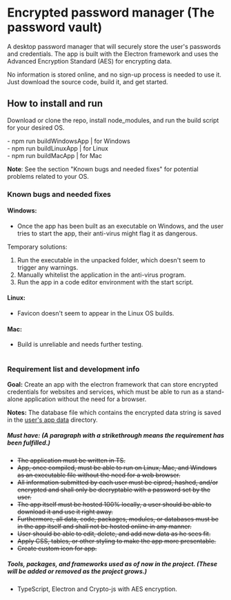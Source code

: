 # Encrypted password manager (The password vault)

A desktop password manager that will securely store the user's passwords and credentials. The app is built with the Electron framework and uses the Advanced Encryption Standard (AES) for encrypting data.

No information is stored online, and no sign-up process is needed to use it. Just download the source code, build it, and get started.

## How to install and run

Download or clone the repo, install node_modules, and run the build script for your desired OS.

- npm run buildWindowsApp | for Windows
 <br>
- npm run buildLinuxApp | for Linux
 <br>
- npm run buildMacApp | for Mac 

**Note**: See the section "Known bugs and needed fixes" for potential problems related to your OS.

### Known bugs and needed fixes

#### Windows:
* Once the app has been built as an executable on Windows, and the user tries to start the app, their anti-virus might flag it as dangerous.

Temporary solutions:

1. Run the executable in the unpacked folder, which doesn't seem to trigger any warnings.
2. Manually whitelist the application in the anti-virus program.
3. Run the app in a code editor environment with the start script.

#### Linux: 

* Favicon doesn't seem to appear in the Linux OS builds.

####  Mac: 

* Build is unreliable and needs further testing.

#

### Requirement list and development info

**Goal:** Create an app with the electron framework that can store encrypted credentials for websites and services, which must be able to run as a stand-alone application without the need for a browser.

**Notes:** The database file which contains the encrypted data string is saved in the [user's app data](https://www.electronjs.org/docs/latest/api/app#:~:text=userData%20The%20directory%20for%20storing%20your%20app%27s%20configuration%20files%2C%20which%20by%20default%20is%20the%20appData) directory.

##### Must have: (A paragraph with a strikethrough means the requirement has been fulfilled.)

* ~~The application must be written in TS.~~
* ~~App, once compiled, must be able to run on Linux, Mac, and Windows as an executable file without the need for a web browser.~~
* ~~All information submitted by each user must be cipred, hashed, and/or encrypted and shall only be decryptable with a password set by the user.~~
* ~~The app itself must be hosted 100% locally, a user should be able to download it and use it right away.~~
* ~~Furthermore, all data, code, packages, modules, or databases must be in the app itself and shall not be hosted
online in any manner.~~
* ~~User should be able to edit, delete, and add new data as he sees fit.~~
* ~~Apply CSS, tables, or other styling to make the app more presentable.~~
* ~~Create custom icon for app.~~

##### Tools, packages, and frameworks used as of now in the project. *(These will be added or removed as the project grows.)*

* TypeScript, Electron and Crypto-js with AES encryption.